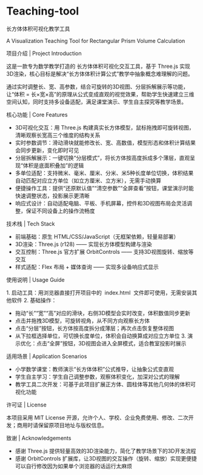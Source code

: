 # Teaching-tool
长方体体积可视化教学工具
 
A Visualization Teaching Tool for Rectangular Prism Volume Calculation
 
项目介绍 | Project Introduction
 
这是一款专为数学教学打造的 长方体体积可视化交互工具，基于 Three.js 实现3D渲染，核心目标是解决“长方体体积计算公式”教学中抽象概念难理解的问题。
 
通过实时调整长、宽、高参数，结合可旋转的3D视图、分层拆解展示等功能，让“体积 = 长×宽×高”的原理从公式变成直观的视觉效果，帮助学生快速建立三维空间认知，同时支持多设备适配，满足课堂演示、学生自主探究等教学场景。
 
核心功能 | Core Features
 
- 3D可视化交互：用 Three.js 构建真实长方体模型，鼠标拖拽即可旋转视图，清晰观察长宽高三个维度的结构关系
- 实时参数调节：滑动滑块就能修改长、宽、高数值，模型形态和体积计算结果会同步更新，变化即时可见
- 分层拆解展示：一键切换“分层模式”，将长方体按高度拆成多个薄层，直观呈现“体积是底面积叠加”的逻辑
- 多单位适配：支持微米、毫米、厘米、分米、米5种长度单位切换，体积结果自动匹配对应立方单位（如立方厘米、立方米），无需手动换算
- 便捷操作工具：提供“还原默认值”“清空参数”“全屏查看”按钮，课堂演示时能快速调整状态，投影展示更清晰
- 响应式设计：自动适配电脑、平板、手机屏幕，控件和3D视图布局会灵活调整，保证不同设备上的操作流畅度
 
技术栈 | Tech Stack
 
- 前端基础：原生 HTML/CSS/JavaScript（无框架依赖，轻量易部署）
- 3D渲染：Three.js (r128) —— 实现长方体模型构建与渲染
- 交互控制：Three.js 官方扩展 OrbitControls —— 支持3D视图旋转、缩放等交互
- 样式适配：Flex 布局 + 媒体查询 —— 实现多设备响应式显示
 
使用说明 | Usage Guide
 
1. 启动工具：用浏览器直接打开项目中的  index.html  文件即可使用，无需安装其他软件
2. 基础操作：
- 拖动“长”“宽”“高”对应的滑块，右侧3D模型会实时改变，体积数值同步更新
- 点击并拖拽3D模型，可旋转视角，从不同方向观察长方体
- 点击“分层”按钮，长方体按高度拆分成薄层；再次点击恢复整体视图
- 从下拉框选择单位，可切换长度单位，体积会自动换算成对应立方单位
3. 演示优化：点击“全屏”按钮，3D视图会进入全屏模式，适合教室投影时展示
 
适用场景 | Application Scenarios
 
- 小学数学课堂：教师演示“长方体体积”公式推导，让抽象公式变直观
- 学生自主学习：学生自己调整参数，观察体积变化，加深对公式的理解
- 教学工具二次开发：可基于此项目扩展正方体、圆柱体等其他几何体的体积可视化功能
 
许可证 | License
 
本项目采用 MIT License 开源，允许个人、学校、企业免费使用、修改、二次开发；商用时请保留原项目地址与版权信息。
 
致谢 | Acknowledgements
 
- 感谢 Three.js 提供轻量高效的3D渲染能力，简化了教学场景下的3D开发流程
- 感谢 OrbitControls 扩展库，让3D视图的交互操作（旋转、缩放）实现更便捷
可以自行修改因为如果单个浏览器的话运行太麻烦
